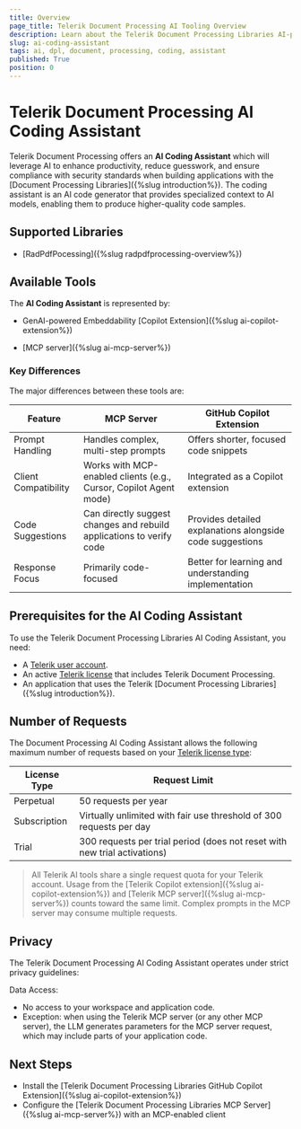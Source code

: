 ```yaml
---
title: Overview
page_title: Telerik Document Processing AI Tooling Overview
description: Learn about the Telerik Document Processing Libraries AI-powered developer tools that integrate with your IDE or code editor for greater productivity and enhanced developer experience.
slug: ai-coding-assistant
tags: ai, dpl, document, processing, coding, assistant
published: True
position: 0
---
```


# Telerik Document Processing AI Coding Assistant

Telerik Document Processing offers an **AI Coding Assistant** which will leverage AI to enhance productivity, reduce guesswork, and ensure compliance with security standards when building applications with the [Document Processing Libraries]({%slug introduction%}). The coding assistant is an AI code generator that provides specialized context to AI models, enabling them to produce higher-quality code samples.

## Supported Libraries

* [RadPdfPocessing]({%slug radpdfprocessing-overview%})

## Available Tools

The **AI Coding Assistant** is represented by:

* GenAI-powered Embeddability [Copilot Extension]({%slug ai-copilot-extension%})

* [MCP server]({%slug ai-mcp-server%})

### Key Differences

The major differences between these tools are:

| Feature| MCP Server| GitHub Copilot Extension|
|-----|----|----|
|Prompt Handling|Handles complex, multi-step prompts| Offers shorter, focused code snippets|
|Client Compatibility|Works with MCP-enabled clients (e.g., Cursor, Copilot Agent mode)|Integrated as a Copilot extension|
|Code Suggestions|Can directly suggest changes and rebuild applications to verify code|Provides detailed explanations alongside code suggestions|
|Response Focus|Primarily code-focused|Better for learning and understanding implementation|

## Prerequisites for the AI Coding Assistant

To use the Telerik Document Processing Libraries AI Coding Assistant, you need:

* A [Telerik user account](https://www.telerik.com/account/).
* An active [Telerik license](https://www.telerik.com/purchase.aspx?filter=web) that includes Telerik Document Processing.
* An application that uses the Telerik [Document Processing Libraries]({%slug introduction%}).

## Number of Requests

The Document Processing AI Coding Assistant allows the following maximum number of requests based on your [Telerik license type](https://www.telerik.com/purchase/faq/licensing-purchasing):

| License Type | Request Limit |
|--------------|---------------|
| Perpetual | 50 requests per year |
| Subscription | Virtually unlimited with fair use threshold of 300 requests per day |
| Trial | 300 requests per trial period (does not reset with new trial activations) |

> All Telerik AI tools share a single request quota for your Telerik account. Usage from the [Telerik Copilot extension]({%slug ai-copilot-extension%}) and [Telerik MCP server]({%slug ai-mcp-server%}) counts toward the same limit. Complex prompts in the MCP server may consume multiple requests.

## Privacy

The Telerik Document Processing AI Coding Assistant operates under strict privacy guidelines:

Data Access:
* No access to your workspace and application code.
* Exception: when using the Telerik MCP server (or any other MCP server), the LLM generates parameters for the MCP server request, which may include parts of your application code.
 
## Next Steps

* Install the [Telerik Document Processing Libraries GitHub Copilot Extension]({%slug ai-copilot-extension%})
* Configure the [Telerik Document Processing Libraries MCP Server]({%slug ai-mcp-server%}) with an MCP-enabled client
